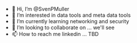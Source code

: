 - 👋 Hi, I’m @SvenPMuller
- 👀 I’m interested in data tools and meta data tools
- 🌱 I’m currently learning networking and security
- 💞️ I’m looking to collaborate on ... we'll see
- 📫 How to reach me linkedin ... TBD

<!---
SvenPMuller/SvenPMuller is a ✨ special ✨ repository because its `README.md` (this file) appears on your GitHub profile.
You can click the Preview link to take a look at your changes.
--->
